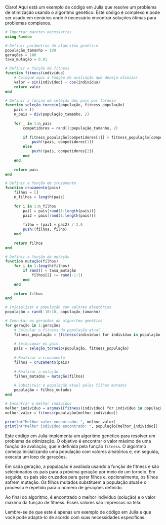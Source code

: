 Claro! Aqui está um exemplo de código em Julia que resolve um problema de otimização usando o algoritmo genético. Este código é complexo e pode ser usado em cenários onde é necessário encontrar soluções ótimas para problemas complexos.

```julia
# Importar pacotes necessários
using Random

# Definir parâmetros do algoritmo genético
população_tamanho = 100
gerações = 100
taxa_mutação = 0.01

# Definir a função de fitness
function fitness(indivíduo)
    # Coloque aqui a função de avaliação que deseja otimizar
    valor = sin(indivíduo) + cos(indivíduo)
    return valor
end

# Definir a função de seleção dos pais por torneio
function seleção_torneio(população, fitness_população)
    pais = []
    n_pais = div(população_tamanho, 2)
    
    for _ in 1:n_pais
        competidores = rand(1:população_tamanho, 2)
        
        if fitness_população[competidores[1]] > fitness_população[competidores[2]]
            push!(pais, competidores[1])
        else
            push!(pais, competidores[2])
        end
    end
    
    return pais
end

# Definir a função de cruzamento
function cruzamento(pais)
    filhos = []
    n_filhos = length(pais)
    
    for i in 1:n_filhos
        pai1 = pais[rand(1:length(pais))]
        pai2 = pais[rand(1:length(pais))]
        
        filho = (pai1 + pai2) / 2.0
        push!(filhos, filho)
    end
    
    return filhos
end

# Definir a função de mutação
function mutação(filhos)
    for i in 1:length(filhos)
        if rand() < taxa_mutação
            filhos[i] += rand(-1:1)
        end
    end
    
    return filhos
end

# Inicializar a população com valores aleatórios
população = rand(-10:10, população_tamanho)

# Executar as gerações do algoritmo genético
for geração in 1:gerações
    # Calcular o fitness da população atual
    fitness_população = [fitness(indivíduo) for indivíduo in população]
    
    # Selecionar os pais
    pais = seleção_torneio(população, fitness_população)
    
    # Realizar o cruzamento
    filhos = cruzamento(pais)
    
    # Realizar a mutação
    filhos_mutados = mutação(filhos)
    
    # Substituir a população atual pelos filhos mutados
    população = filhos_mutados
end

# Encontrar o melhor indivíduo
melhor_indivíduo = argmax([fitness(indivíduo) for indivíduo in população])
melhor_valor = fitness(população[melhor_indivíduo])

println("Melhor valor encontrado: ", melhor_valor)
println("Melhor indivíduo encontrado: ", população[melhor_indivíduo])
```

Este código em Julia implementa um algoritmo genético para resolver um problema de otimização. O objetivo é encontrar o valor máximo de uma função de avaliação, que é definida pela função `fitness`. O algoritmo começa inicializando uma população com valores aleatórios e, em seguida, executa um loop de gerações.

Em cada geração, a população é avaliada usando a função de fitness e são selecionados os pais para a próxima geração por meio de um torneio. Em seguida, os pais são cruzados para gerar filhos e, opcionalmente, os filhos sofrem mutação. Os filhos mutados substituem a população atual e o processo é repetido para o número de gerações definido.

Ao final do algoritmo, é encontrado o melhor indivíduo (solução) e o valor máximo da função de fitness. Esses valores são impressos na tela.

Lembre-se de que este é apenas um exemplo de código em Julia e que você pode adaptá-lo de acordo com suas necessidades específicas.